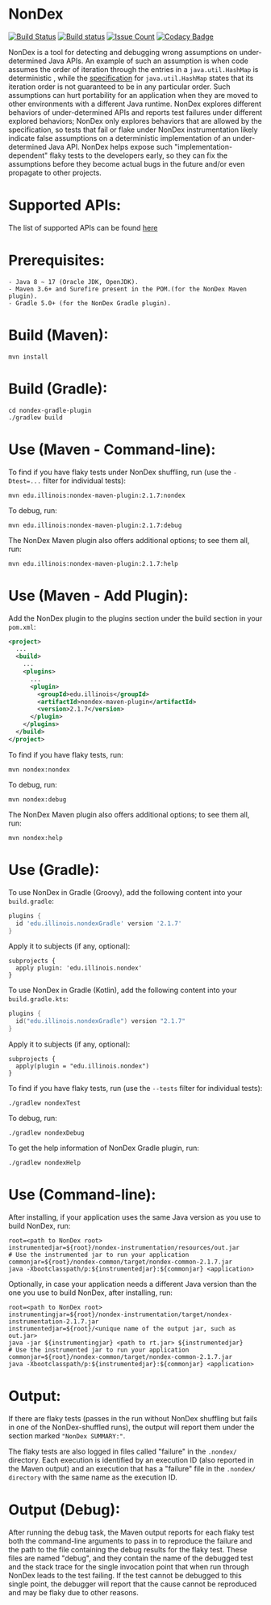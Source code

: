 # NonDex

[![Build Status](https://travis-ci.org/TestingResearchIllinois/NonDex.svg?branch=master)](https://travis-ci.org/TestingResearchIllinois/NonDex)
[![Build status](https://ci.appveyor.com/api/projects/status/7cw58oph5346xvm0/branch/master?svg=true)](https://ci.appveyor.com/project/alexgyori/nondex/branch/master)
[![Issue Count](https://codeclimate.com/github/TestingResearchIllinois/NonDex/badges/issue_count.svg)](https://codeclimate.com/github/TestingResearchIllinois/NonDex)
[![Codacy Badge](https://api.codacy.com/project/badge/Grade/4ef0b45fa77a4d58af5e23917c9bf5ae)](https://www.codacy.com/app/gyori/NonDex?utm_source=github.com&amp;utm_medium=referral&amp;utm_content=TestingResearchIllinois/NonDex&amp;utm_campaign=Badge_Grade)

NonDex is a tool for detecting and debugging wrong assumptions on under-determined Java APIs. An
example of such an assumption is when code assumes the order of iteration
through the entries in a `java.util.HashMap` is deterministic
, while the [specification](https://docs.oracle.com/javase/8/docs/api/java/util/HashMap.html) for `java.util.HashMap` states that its
iteration order is not guaranteed to be in any particular order. Such
assumptions can hurt portability for an application when they are moved to
other environments with a different Java runtime. NonDex explores different behaviors of 
under-determined APIs and reports test failures under different explored behaviors; 
NonDex only explores behaviors that are allowed by the specification, so tests that fail or flake under NonDex instrumentation likely indicate false assumptions on a deterministic implementation of an under-determined Java API. NonDex helps expose such "implementation-dependent" flaky tests to the developers early, so they can fix the assumptions before they
become actual bugs in the future and/or even propagate to other projects.

Supported APIs:
===============
The list of supported APIs can be found [here](https://github.com/TestingResearchIllinois/NonDex/wiki/Supported-APIs)

Prerequisites:
==============
    - Java 8 ~ 17 (Oracle JDK, OpenJDK).
    - Maven 3.6+ and Surefire present in the POM.(for the NonDex Maven plugin).
    - Gradle 5.0+ (for the NonDex Gradle plugin).


Build (Maven):
======

    mvn install

Build (Gradle):
======

    cd nondex-gradle-plugin
    ./gradlew build

Use (Maven - Command-line):
============

To find if you have flaky tests under NonDex shuffling, run (use the ``-Dtest=...`` filter for individual tests):

    mvn edu.illinois:nondex-maven-plugin:2.1.7:nondex

To debug, run:

    mvn edu.illinois:nondex-maven-plugin:2.1.7:debug
    
The NonDex Maven plugin also offers additional options; to see them all, run:

    mvn edu.illinois:nondex-maven-plugin:2.1.7:help

 
Use (Maven - Add Plugin):
============ 
Add the NonDex plugin to the plugins section under the build section in your `pom.xml`:

```xml
<project>
  ...
  <build>
    ...
    <plugins>
      ...
      <plugin>
        <groupId>edu.illinois</groupId>
        <artifactId>nondex-maven-plugin</artifactId>
        <version>2.1.7</version>
      </plugin>
    </plugins>
  </build>
</project>
```

To find if you have flaky tests, run:

    mvn nondex:nondex

To debug, run:

    mvn nondex:debug
    
The NonDex Maven plugin also offers additional options; to see them all, run:

    mvn nondex:help


Use (Gradle):
============

To use NonDex in Gradle (Groovy), add the following content into your `build.gradle`:

```groovy
plugins {
  id 'edu.illinois.nondexGradle' version '2.1.7'
}
```
Apply it to subjects (if any, optional):
```
subprojects {
  apply plugin: 'edu.illinois.nondex'
}
```

To use NonDex in Gradle (Kotlin), add the following content into your `build.gradle.kts`:
```kotlin
plugins {
  id("edu.illinois.nondexGradle") version "2.1.7"
}
```
Apply it to subjects (if any, optional):
```
subprojects {
  apply(plugin = "edu.illinois.nondex")
}
```

To find if you have flaky tests, run (use the ``--tests`` filter for individual tests):

    ./gradlew nondexTest

To debug, run:

    ./gradlew nondexDebug

To get the help information of NonDex Gradle plugin, run:

    ./gradlew nondexHelp


Use (Command-line):
===================

After installing, if your application uses the same Java version as you use to build NonDex, run:

    root=<path to NonDex root>
    instrumentedjar=${root}/nondex-instrumentation/resources/out.jar
    # Use the instrumented jar to run your application
    commonjar=${root}/nondex-common/target/nondex-common-2.1.7.jar
    java -Xbootclasspath/p:${instrumentedjar}:${commonjar} <application>

Optionally, in case your application needs a different Java version than the one you use to build NonDex, after installing, run:

    root=<path to NonDex root>
    instrumentingjar=${root}/nondex-instrumentation/target/nondex-instrumentation-2.1.7.jar
    instrumentedjar=${root}/<unique name of the output jar, such as out.jar>
    java -jar ${instrumentingjar} <path to rt.jar> ${instrumentedjar}
    # Use the instrumented jar to run your application
    commonjar=${root}/nondex-common/target/nondex-common-2.1.7.jar
    java -Xbootclasspath/p:${instrumentedjar}:${commonjar} <application>

Output:
=======

If there are flaky tests (passes in the run without NonDex shuffling but fails in one of the NonDex-shuffled runs), the output will report them under the section marked `"NonDex SUMMARY:"`.

The flaky tests are also logged in files called "failure" in the `.nondex/`
directory.  Each execution is identified by an execution ID (also reported in
the Maven output) and an execution that has a "failure" file in the `.nondex/ directory` with the same name as the execution ID.

Output (Debug):
===============

After running the debug task, the Maven output reports for each flaky test both the
command-line arguments to pass in to reproduce the failure and the path to the
file containing the debug results for the flaky test. These files are named
"debug", and they contain the name of the debugged test and the stack trace for
the single invocation point that when run through NonDex leads to the test
failing. If the test cannot be debugged to this single point, the debugger will report that the cause cannot be reproduced and may be
flaky due to other reasons.
